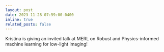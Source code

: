 ```yaml
---
layout: post
date: 2023-11-28 07:59:00-0400
inline: true
related_posts: false
---
```


Kristina is giving an invited talk at MERL on Robust and Physics-informed machine learning for low-light imaging! 
